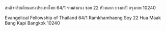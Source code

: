 สหกิจคริสเตียนแห่งประเทศไทย 
64/1 รามคำแหง ซอย 22 
หัวหมาก
บางกะปิ 
กรุงเทพ 10240

Evangelical Fellowship of Thailand
64/1 Ramkhamhaeng Soy 22
Hua Maak
Bang Kapi
Bangkok 10240


